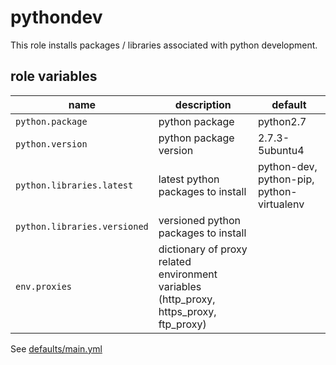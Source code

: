 # pythondev

This role installs packages / libraries associated with python development.

## role variables

|name|description|default|
|----|-----------|-------|
|`python.package`|python package|python2.7|
|`python.version`|python package version|2.7.3-5ubuntu4|
|`python.libraries.latest`|latest python packages to install|python-dev, python-pip, python-virtualenv|
|`python.libraries.versioned`|versioned python packages to install||
|`env.proxies`|dictionary of proxy related environment variables (http_proxy, https_proxy, ftp_proxy)||

See [defaults/main.yml](https://github.com/ryankanno/ansible-roles/blob/master/pythondev/defaults/main.yml)
